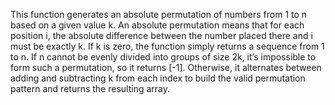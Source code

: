 This function generates an absolute permutation of numbers from 1 to n based on a given value k. An absolute permutation means that for each position i, the absolute difference between the number placed there and i must be exactly k. If k is zero, the function simply returns a sequence from 1 to n. If n cannot be evenly divided into groups of size 2k, it’s impossible to form such a permutation, so it returns [-1]. Otherwise, it alternates between adding and subtracting k from each index to build the valid permutation pattern and returns the resulting array.